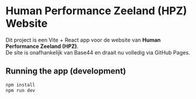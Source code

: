 # Human Performance Zeeland (HPZ) Website

Dit project is een Vite + React app voor de website van **Human Performance Zeeland (HPZ)**.  
De site is onafhankelijk van Base44 en draait nu volledig via GitHub Pages.

## Running the app (development)

```bash
npm install
npm run dev
